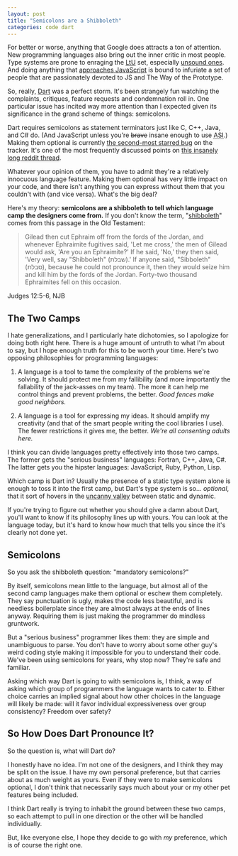```yaml
---
layout: post
title: "Semicolons are a Shibboleth"
categories: code dart
---
```


For better or worse, anything that Google does attracts a ton of attention. New programming languages also bring out the inner critic in most people. Type systems are prone to enraging the [LtU](http://lambda-the-ultimate.org/node/4377) set, especially [unsound ones](http://www.dartlang.org/articles/optional-types/). And doing anything that [approaches JavaScript](http://www.2ality.com/2011/09/google-dart.html) is bound to infuriate a set of people that are passionately devoted to JS and The Way of the Prototype.

So, really, [Dart](http://www.dartlang.org/) was a perfect storm. It's been strangely fun watching the complaints, critiques, feature requests and condemnation roll in. One particular issue has incited way more attention than I expected given its significance in the grand scheme of things: semicolons.

Dart requires semicolons as statement terminators just like C, C++, Java, and C# do. (And JavaScript unless you're <strike>brave</strike> insane enough to use <abbr title="Automatic Semicolon Insertion">ASI</abbr>.) Making them optional is currently [the second-most starred bug](https://code.google.com/p/dart/issues/detail?id=34) on the tracker. It's one of the most frequently discussed points on [this insanely long reddit thread](http://www.reddit.com/r/programming/comments/l6uwv/dart_programming_language/).

Whatever your opinion of them, you have to admit they're a relatively innocuous language feature. Making them optional has very little impact on your code, and there isn't anything you can express without them that you couldn't with (and vice versa). What's the big deal?

Here's my theory: **semicolons are a shibboleth to tell which language camp the designers come from.** If you don't know the term, "[shibboleth](http://en.wikipedia.org/wiki/Shibboleth)" comes from this passage in the Old Testament:

> Gilead then cut Ephraim off from the fords of the Jordan, and whenever
> Ephraimite fugitives said, 'Let me cross,' the men of Gilead would ask, 'Are
> you an Ephraimite?' If he said, 'No,' they then said, 'Very well, say
> "Shibboleth" (שבלת).' If anyone said, "Sibboleth" (סבלת), because he could
> not pronounce it, then they would seize him and kill him by the fords of the
> Jordan. Forty-two thousand Ephraimites fell on this occasion.

<p class="cite">Judges 12:5-6, NJB</p>

## The Two Camps

I hate generalizations, and I particularly hate dichotomies, so I apologize for doing both right here. There is a huge amount of untruth to what I'm about to say, but I hope enough truth for this to be worth your time. Here's two opposing philosophies for programming languages:

1.  A language is a tool to tame the complexity of the problems we're solving.
    It should protect me from my fallibility (and more importantly the
    fallability of the jack-asses on my team). The more it can help me control
    things and prevent problems, the better. *Good fences make good neighbors.*

2.  A language is a tool for expressing my ideas. It should amplify
    my creativity (and that of the smart people writing the cool libraries I
    use). The fewer restrictions it gives me, the better. *We're all consenting
    adults here.*

I think you can divide languages pretty effectively into those two camps. The former gets the "serious business" languages: Fortran, C++, Java, C#. The latter gets you the hipster languages: JavaScript, Ruby, Python, Lisp.

Which camp is Dart in? Usually the presence of a static type system alone is enough to toss it into the first camp, but Dart's type system is so... *optional*, that it sort of hovers in the [uncanny valley](http://en.wikipedia.org/wiki/Uncanny_valley) between static and dynamic.

If you're trying to figure out whether you should give a damn about Dart, you'll want to know if its philosophy lines up with yours. You can look at the language today, but it's hard to know how much that tells you since the it's clearly not done yet.

## Semicolons

So you ask the shibboleth question: "mandatory semicolons?"

By itself, semicolons mean little to the language, but almost all of the second camp languages make them optional or eschew them completely. They say punctuation is ugly, makes the code less beautiful, and is needless boilerplate since they are almost always at the ends of lines anyway. Requiring them is just making the programmer do mindless gruntwork.

But a "serious business" programmer likes them: they are simple and unambiguous to parse. You don't have to worry about some other guy's weird coding style making it impossible for you to understand their code. We've been using semicolons for years, why stop now? They're safe and familiar.

Asking which way Dart is going to with semicolons is, I think, a way of asking which group of programmers the language wants to cater to. Either choice carries an implied signal about how other choices in the language will likely be made: will it favor individual expressiveness over group consistency? Freedom over safety?

## So How Does Dart Pronounce It?

So the question is, what will Dart do?

I honestly have no idea. I'm not one of the designers, and I think they may be split on the issue. I have my own personal preference, but that carries about as much weight as yours. Even if they were to make semicolons optional, I don't think that necessarily says much about your or my other pet features being included.

I think Dart really is trying to inhabit the ground between these two camps, so each attempt to pull in one direction or the other will be handled individually.

But, like everyone else, I hope they decide to go with *my* preference, which is of course the right one.
